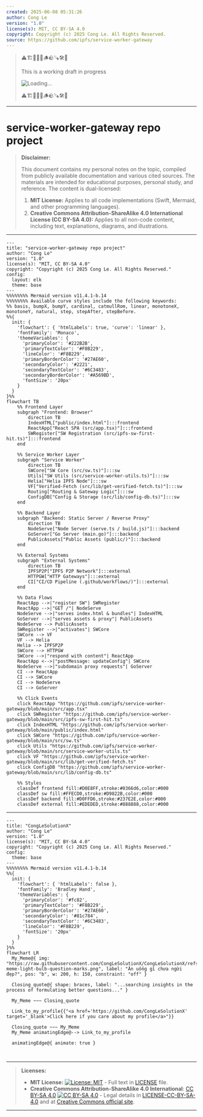```yaml
---
created: 2025-06-08 05:31:26
author: Cong Le
version: "1.0"
license(s): MIT, CC BY-SA 4.0
copyright: Copyright (c) 2025 Cong Le. All Rights Reserved.
source: https://github.com/ipfs/service-worker-gateway
---
```



> ⚠️🏗️🚧🦺🧱🪵🪨🪚🛠️👷
> 
> This is a working draft in progress
> 
> ![Loading...](https://media4.giphy.com/media/v1.Y2lkPTc5MGI3NjExd3VwcHgzZWxnbTc3eWUwd2NpdnEwem9wdWVxemZ1eDE1aHpmZmlhdSZlcD12MV9pbnRlcm5hbF9naWZfYnlfaWQmY3Q9Zw/N35rW3vRNeaDC/giphy.gif)
> 
> ⚠️🏗️🚧🦺🧱🪵🪨🪚🛠️👷


----




# service-worker-gateway repo project
> **Disclaimer:**
>
> This document contains my personal notes on the topic,
> compiled from publicly available documentation and various cited sources.
> The materials are intended for educational purposes, personal study, and reference.
> The content is dual-licensed:
> 1. **MIT License:** Applies to all code implementations (Swift, Mermaid, and other programming languages).
> 2. **Creative Commons Attribution-ShareAlike 4.0 International License (CC BY-SA 4.0):** Applies to all non-code content, including text, explanations, diagrams, and illustrations.
---



```mermaid
---
title: "service-worker-gateway repo project"
author: "Cong Le"
version: "1.0"
license(s): "MIT, CC BY-SA 4.0"
copyright: "Copyright (c) 2025 Cong Le. All Rights Reserved."
config:
  layout: elk
  theme: base
---
%%%%%%%% Mermaid version v11.4.1-b.14
%%%%%%%% Available curve styles include the following keywords:
%% basis, bumpX, bumpY, cardinal, catmullRom, linear, monotoneX, monotoneY, natural, step, stepAfter, stepBefore.
%%{
  init: {
    'flowchart': { 'htmlLabels': true, 'curve': 'linear' },
    'fontFamily': 'Monaco',
    'themeVariables': {
      'primaryColor': '#222B2B',
      'primaryTextColor': '#F8B229',
      'lineColor': '#F8B229',
      'primaryBorderColor': '#27AE60',
      'secondaryColor': '#2221',
      'secondaryTextColor': '#6C3483',
      'secondaryBorderColor': '#A569BD',
      'fontSize': '20px'
    }
  }
}%%
flowchart TB
    %% Frontend Layer
    subgraph "Frontend: Browser"
        direction TB
        IndexHTML["public/index.html"]:::frontend
        ReactApp["React SPA (src/app.tsx)"]:::frontend
        SWRegister["SW Registration (src/ipfs-sw-first-hit.ts)"]:::frontend
    end

    %% Service Worker Layer
    subgraph "Service Worker"
        direction TB
        SWCore["SW Core (src/sw.ts)"]:::sw
        Utils["SW Utils (src/service-worker-utils.ts)"]:::sw
        Helia["Helia IPFS Node"]:::sw
        VF["Verified-Fetch (src/lib/get-verified-fetch.ts)"]:::sw
        Routing["Routing & Gateway Logic"]:::sw
        ConfigDB["Config & Storage (src/lib/config-db.ts)"]:::sw
    end

    %% Backend Layer
    subgraph "Backend: Static Server / Reverse Proxy"
        direction TB
        NodeServe["Node Server (serve.ts / build.js)"]:::backend
        GoServer["Go Server (main.go)"]:::backend
        PublicAssets["Public Assets (public/)"]:::backend
    end

    %% External Systems
    subgraph "External Systems"
        direction TB
        IPFSP2P["IPFS P2P Network"]:::external
        HTTPGW["HTTP Gateways"]:::external
        CI["CI/CD Pipeline (.github/workflows/)"]:::external
    end

    %% Data Flows
    ReactApp -->|"register SW"| SWRegister
    ReactApp -->|"GET /"| NodeServe
    NodeServe -->|"serves index.html & bundles"| IndexHTML
    GoServer -->|"serves assets & proxy"| PublicAssets
    NodeServe --> PublicAssets
    SWRegister -->|"activates"| SWCore
    SWCore --> VF
    VF --> Helia
    Helia --> IPFSP2P
    SWCore --> HTTPGW
    SWCore -->|"respond with content"| ReactApp
    ReactApp <-->|"postMessage: updateConfig"| SWCore
    NodeServe -->|"subdomain proxy requests"| GoServer
    CI --> ReactApp
    CI --> SWCore
    CI --> NodeServe
    CI --> GoServer

    %% Click Events
    click ReactApp "https://github.com/ipfs/service-worker-gateway/blob/main/src/app.tsx"
    click SWRegister "https://github.com/ipfs/service-worker-gateway/blob/main/src/ipfs-sw-first-hit.ts"
    click IndexHTML "https://github.com/ipfs/service-worker-gateway/blob/main/public/index.html"
    click SWCore "https://github.com/ipfs/service-worker-gateway/blob/main/src/sw.ts"
    click Utils "https://github.com/ipfs/service-worker-gateway/blob/main/src/service-worker-utils.ts"
    click VF "https://github.com/ipfs/service-worker-gateway/blob/main/src/lib/get-verified-fetch.ts"
    click ConfigDB "https://github.com/ipfs/service-worker-gateway/blob/main/src/lib/config-db.ts"

    %% Styles
    classDef frontend fill:#D0E8FF,stroke:#0366d6,color:#000
    classDef sw fill:#FFECD0,stroke:#D9822B,color:#000
    classDef backend fill:#D0FFD6,stroke:#237E2E,color:#000
    classDef external fill:#EDEDED,stroke:#888888,color:#000
```



---

<!-- 
```mermaid
%% Current Mermaid version
info
```  -->


```mermaid
---
title: "CongLeSolutionX"
author: "Cong Le"
version: "1.0"
license(s): "MIT, CC BY-SA 4.0"
copyright: "Copyright (c) 2025 Cong Le. All Rights Reserved."
config:
  theme: base
---
%%%%%%%% Mermaid version v11.4.1-b.14
%%{
  init: {
    'flowchart': { 'htmlLabels': false },
    'fontFamily': 'Bradley Hand',
    'themeVariables': {
      'primaryColor': '#fc82',
      'primaryTextColor': '#F8B229',
      'primaryBorderColor': '#27AE60',
      'secondaryColor': '#81c784',
      'secondaryTextColor': '#6C3483',
      'lineColor': '#F8B229',
      'fontSize': '20px'
    }
  }
}%%
flowchart LR
  My_Meme@{ img: "https://raw.githubusercontent.com/CongLeSolutionX/CongLeSolutionX/refs/heads/main/assets/images/My-meme-light-bulb-question-marks.png", label: "Ăn uống gì chưa ngừi đẹp?", pos: "b", w: 200, h: 150, constraint: "off" }

  Closing_quote@{ shape: braces, label: "...searching insights in the process of formulating better questions..." }
    
  My_Meme ~~~ Closing_quote
    
  Link_to_my_profile{{"<a href='https://github.com/CongLeSolutionX' target='_blank'>Click here if you care about my profile</a>"}}

  Closing_quote ~~~ My_Meme
  My_Meme animatingEdge@--> Link_to_my_profile
  
  animatingEdge@{ animate: true }



```

---
>**Licenses:**
>
>- **MIT License:**  [![License: MIT](https://img.shields.io/badge/License-MIT-yellow.svg)](LICENSE) - Full text in [LICENSE](LICENSE) file.
>- **Creative Commons Attribution-ShareAlike 4.0 International**: [CC BY-SA 4.0](https://creativecommons.org/licenses/by-sa/4.0/) [![CC BY-SA 4.0](https://licensebuttons.net/l/by-sa/4.0/88x31.png)](https://creativecommons.org/licenses/by-sa/4.0/) - Legal details in [LICENSE-CC-BY-SA-4.0](THE_PAST/LICENSE-CC-BY-SA-4.0) and at [Creative Commons official site](https://creativecommons.org/licenses/by-sa/4.0/).
>
---